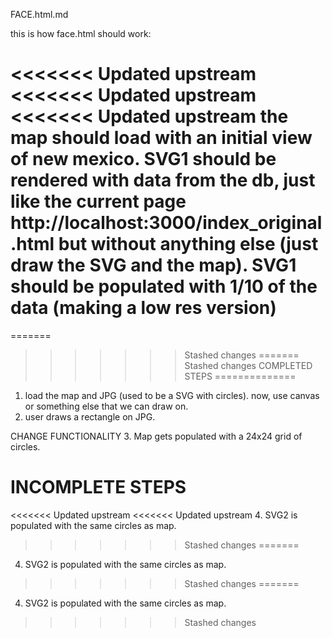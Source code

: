 FACE.html.md

this is how face.html should work:

<<<<<<< Updated upstream
<<<<<<< Updated upstream
<<<<<<< Updated upstream
the map should load with an initial view of new mexico.
SVG1 should be rendered with data from the db, just like the current page http://localhost:3000/index_original.html but without anything else (just draw the SVG and the map).
SVG1 should be populated with 1/10 of the data (making a low res version)
=======
=======
>>>>>>> Stashed changes
=======
>>>>>>> Stashed changes
COMPLETED STEPS
==============
1. load the map and JPG (used to be a SVG with circles). now, use canvas or something else that we can draw on.
2. user draws a rectangle on JPG.



CHANGE FUNCTIONALITY
3. Map gets populated with a 24x24 grid of circles.

INCOMPLETE STEPS
================
<<<<<<< Updated upstream
<<<<<<< Updated upstream
4. SVG2 is populated with the same circles as map.
>>>>>>> Stashed changes
=======
4. SVG2 is populated with the same circles as map.
>>>>>>> Stashed changes
=======
4. SVG2 is populated with the same circles as map.
>>>>>>> Stashed changes
